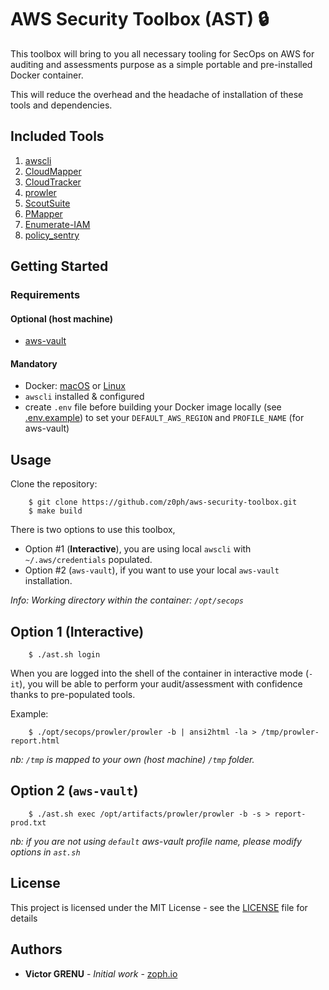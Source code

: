 # AWS Security Toolbox (AST) :lock:

This toolbox will bring to you all necessary tooling for SecOps on AWS for auditing and assessments purpose as a simple portable and pre-installed Docker container.

This will reduce the overhead and the headache of installation of these tools and dependencies.

## Included Tools

1. [awscli](https://aws.amazon.com/cli/)
2. [CloudMapper](https://github.com/duo-labs/cloudmapper)
3. [CloudTracker](https://github.com/duo-labs/cloudtracker)
4. [prowler](https://github.com/toniblyx/prowler)
5. [ScoutSuite](https://github.com/nccgroup/ScoutSuite)
6. [PMapper](https://github.com/nccgroup/PMapper)
7. [Enumerate-IAM](https://github.com/andresriancho/enumerate-iam)
8. [policy_sentry]()

## Getting Started

### Requirements

#### Optional (host machine)

- [aws-vault](https://github.com/99designs/aws-vault)

#### Mandatory

- Docker: [macOS](https://docs.docker.com/docker-for-mac/) or [Linux](https://docs.docker.com/install/linux/docker-ce/debian/)
- `awscli` installed & configured
- create `.env` file before building your Docker image locally (see [.env.example](./.env.example)) to set your `DEFAULT_AWS_REGION` and `PROFILE_NAME` (for aws-vault)

## Usage

Clone the repository:

        $ git clone https://github.com/z0ph/aws-security-toolbox.git
        $ make build

There is two options to use this toolbox,

- Option #1 (**Interactive**), you are using local `awscli` with `~/.aws/credentials` populated.
- Option #2 (`aws-vault`), if you want to use your local `aws-vault` installation.

*Info: Working directory within the container: `/opt/secops`*

## Option 1 (Interactive)

        $ ./ast.sh login

When you are logged into the shell of the container in interactive mode (`-it`), you will be able to perform your audit/assessment with confidence thanks to pre-populated tools.

Example:

        $ ./opt/secops/prowler/prowler -b | ansi2html -la > /tmp/prowler-report.html

*nb: `/tmp` is mapped to your own (host machine) `/tmp` folder.*

## Option 2 (`aws-vault`)

        $ ./ast.sh exec /opt/artifacts/prowler/prowler -b -s > report-prod.txt

*nb: if you are not using `default` aws-vault profile name, please modify options in `ast.sh`*

## License

This project is licensed under the MIT License - see the [LICENSE](LICENSE) file for details

## Authors

* **Victor GRENU** - *Initial work* - [zoph.io](https://github.com/zoph-io)
